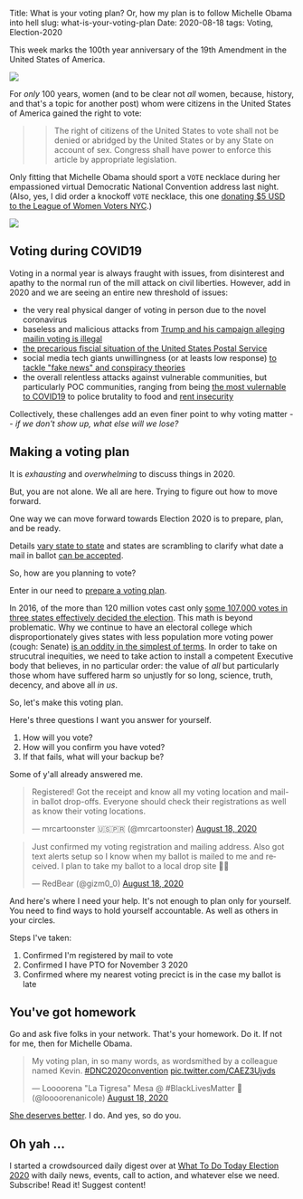 Title: What is your voting plan? Or, how my plan is to follow Michelle Obama into hell
slug:  what-is-your-voting-plan
Date: 2020-08-18
tags: Voting, Election-2020

This week marks the 100th year anniversary of the 19th Amendment in the United States of America.

<img src="https://www.archives.gov/files/exhibits/featured-documents/amendment-19/images/kaiser-wilson-l.jpg">

For *only* 100 years, women (and to be clear not *all* women, because, history, and that's a topic for another post) whom were citizens in the United States of America gained the right to vote:

>> The right of citizens of the United States to vote shall not be denied or abridged by the United States or by any State on account of sex. Congress shall have power to enforce this article by appropriate legislation.

Only fitting that Michelle Obama should sport a `VOTE` necklace during her empassioned virtual Democratic National Convention address last night. (Also, yes, I did order a knockoff `VOTE` necklace, this one [donating $5 USD to the League of Women Voters NYC](https://www.uncommongoods.com/product/the-vote-necklace).)  

<img src="https://cdn.cnn.com/cnnnext/dam/assets/200817232549-michelle-obama-vote-necklace-exlarge-169.jpg">

## Voting during COVID19

Voting in a normal year is always fraught with issues, from disinterest and apathy to the normal run of the mill attack on civil liberties. However, add in 2020 and we are seeing an entire new threshold of issues:

- the very real physical danger of voting in person due to the novel coronavirus
- baseless and malicious attacks from [Trump and his campaign alleging mailin voting is illegal](https://www.politico.com/news/2020/08/03/trump-nevada-mail-voting-lawsuit-390878)
- [the precarious fiscial situation of the United States Postal Service](https://news.wttw.com/2020/08/16/pelosi-call-house-back-session-vote-usps-bill)
- social media tech giants unwillingness (or at leasts low response) [to tackle "fake news" and conspiracy theories](https://www.nytimes.com/2020/08/12/technology/google-facebook-coalition-us-election.html)
- the overall relentless attacks against vulnerable communities, but particularly POC communities, ranging from being [the most vulernable to COVID19](https://www.wbez.org/stories/a-perfect-storm-50-lives-and-4-zip-codes-tell-chicagos-story-of-covid-19-inequality/50b822ae-523e-47fa-a823-3c6a1c3ee12f) to police brutality to food and [rent insecurity](https://www.housingstudies.org/blog/Examining-the-Neighborhood-Level-Impact-of-COVID/)

Collectively, these challenges add an even finer point to why voting matter -- _if we don't show up, what else will we lose?_ 

## Making a voting plan

It is *exhausting* and *overwhelming* to discuss things in 2020. 

But, you are not alone. We all are here. Trying to figure out how to move forward.

One way we can move forward towards Election 2020 is to prepare, plan, and be ready. 

Details [vary state to state](https://www.nbcnews.com/specials/plan-your-vote-state-by-state-guide-voting-by-mail-early-in-person-voting-election/) and states are scrambling to clarify what date a mail in ballot [can be accepted](https://www.npr.org/2020/07/13/889751095/signed-sealed-undelivered-thousands-of-mail-in-ballots-rejected-for-tardiness). 

So, how are you planning to vote? 

Enter in our need to [prepare a voting plan](https://www.ncjw.org/wp-content/uploads/2018/09/Create-a-Voting-Plan.pdf).

In 2016, of the more than 120 million votes cast only [some 107,000 votes in three states effectively decided the election](https://www.washingtonpost.com/graphics/politics/2016-election/swing-state-margins/). This math is beyond problematic. Why we continue to have an electoral college which disproportionately gives states with less population more voting power (cough: Senate) [is an oddity in the simplest of terms](https://www.sceneonradio.org/episode-31-turning-the-lens-seeing-white-part-1/). In order to take on strucutral inequities, we need to take action to install a competent Executive body that believes, in no particular order: the value of *all* but particularly those whom have suffered harm so unjustly for so long, science, truth, decency, and above all *in us*. 

So, let's make this voting plan.

Here's three questions I want you answer for yourself.

1. How will you vote?
2. How will you confirm you have voted?
3. If that fails, what will your backup be?

Some of y'all already answered me.

<blockquote class="twitter-tweet"><p lang="en" dir="ltr">Registered! Got the receipt and know all my voting location and mail-in ballot drop-offs. Everyone should check their registrations as well as know their voting locations.</p>&mdash; mrcartoonster 🇺🇸🇵🇷 (@mrcartoonster) <a href="https://twitter.com/mrcartoonster/status/1295559663493107712?ref_src=twsrc%5Etfw">August 18, 2020</a></blockquote> <script async src="https://platform.twitter.com/widgets.js" charset="utf-8"></script> 

<blockquote class="twitter-tweet"><p lang="en" dir="ltr">Just confirmed my voting registration and mailing address. Also got text alerts setup so I know when my ballot is mailed to me and received. I plan to take my ballot to a local drop site 👍🏻</p>&mdash; RedBear (@gizm0_0) <a href="https://twitter.com/gizm0_0/status/1295560853593264128?ref_src=twsrc%5Etfw">August 18, 2020</a></blockquote> <script async src="https://platform.twitter.com/widgets.js" charset="utf-8"></script> 

And here's where I need your help. It's not enough to plan only for yourself. You need to find ways to hold yourself accountable. As well as others in your circles.

Steps I've taken:

1. Confirmed I'm registered by mail to vote
2. Confirmed I have PTO for November 3 2020
3. Confirmed where my nearest voting precict is in the case my ballot is late

## You've got homework

Go and ask five folks in your network. That's your homework. Do it. If not for me, then for Michelle Obama.

<blockquote class="twitter-tweet"><p lang="en" dir="ltr">My voting plan, in so many words, as wordsmithed by a colleague named Kevin. <a href="https://twitter.com/hashtag/DNC2020convention?src=hash&amp;ref_src=twsrc%5Etfw">#DNC2020convention</a> <a href="https://t.co/CAEZ3Ujvds">pic.twitter.com/CAEZ3Ujvds</a></p>&mdash; Loooorena &quot;La Tigresa&quot; Mesa @ #BlackLivesMatter 🖤 (@loooorenanicole) <a href="https://twitter.com/loooorenanicole/status/1295561304007233536?ref_src=twsrc%5Etfw">August 18, 2020</a></blockquote> <script async src="https://platform.twitter.com/widgets.js" charset="utf-8"></script> 

[She deserves better](https://www.vox.com/2020/8/18/21373174/michelle-obama-dnc-speech-trump). I do. And yes, so do you.

## Oh yah ...

I started a crowdsourced daily digest over at [What To Do Today Election 2020](http://wtdtodayelection2020.us/) with daily news, events, call to action, and whatever else we need. Subscribe! Read it! Suggest content! 

